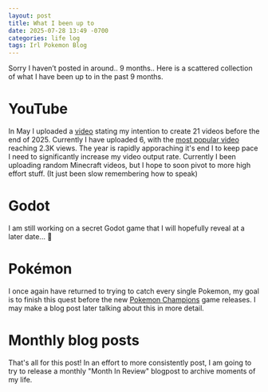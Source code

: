 ```yaml
---
layout: post
title: What I been up to
date: 2025-07-28 13:49 -0700
categories: life log
tags: Irl Pokemon Blog
---
```

Sorry I haven’t posted in around.. 9 months.. Here is a scattered collection of what I have been up to in the past 9 months.
# YouTube
In May I uploaded a [video](https://youtu.be/U8ztd_7Y2mw?si=9OBhcLvGgiieXNOc) stating my intention to create 21 videos before the end of 2025. Currently I have uploaded 6, with the [most popular video](https://youtu.be/PF59CLMJT3Q?si=Vl50E0yb3cboT7sN) reaching 2.3K views. The year is rapidly apporaching it's end I to keep pace I need to significantly increase my video output rate. Currently I been uploading random Minecraft videos, but I hope to soon pivot to more high effort stuff. (It just been slow remembering how to speak)
# Godot
I am still working on a secret Godot game that I will hopefully reveal at a later date... 🤫
# Pokémon
I once again have returned to trying to catch every single Pokemon, my goal is to finish this quest before the new [Pokemon Champions](https://champions.pokemon.com/en-us/) game releases. I may make a blog post later talking about this in more detail.
# Monthly blog posts
That's all for this post! In an effort to more consistently post, I am going to try to release a monthly "Month In Review" blogpost to archive moments of my life.